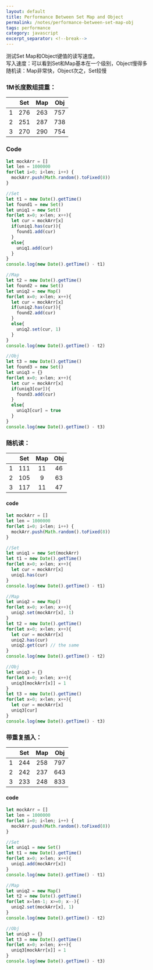 ```yaml
---
layout: default
title: Performance Between Set Map and Object
permalink: /notes/performance-between-set-map-obj
tags: performance
category: javascript
excerpt_separator: <!--break-->
---
```

测试Set Map和Object键值的读写速度。   
写入速度：可以看到Set和Map基本在一个级别，Object慢得多  
随机读：Map非常快，Object次之，Set较慢 

<!--break-->

### 1M长度数组提重：

|   | Set     | Map     | Obj    |
| - |:-------:|:-------:|:------:|
| 1 | 276     | 263     | 757    |
| 2 | 251     | 287     | 738    |
| 3 | 270     | 290     | 754    |

### Code  

```javascript
let mockArr = []
let len = 1000000
for(let i=0; i<len; i++) {
  mockArr.push(Math.random().toFixed(8))
}

//Set
let t1 = new Date().getTime()
let found1 = new Set()
let uniq1 = new Set()
for(let x=0; x<len; x++){
  let cur = mockArr[x]
  if(uniq1.has(cur)){
    found1.add(cur)
  }
  else{
    uniq1.add(cur)
  }
}
console.log(new Date().getTime() - t1)

//Map
let t2 = new Date().getTime()
let found2 = new Set()
let uniq2 = new Map()
for(let x=0; x<len; x++){
  let cur = mockArr[x]
  if(uniq2.has(cur)){
    found2.add(cur)
  }
  else{
    uniq2.set(cur, 1)
  }
}
console.log(new Date().getTime() - t2)

//Obj
let t3 = new Date().getTime()
let found3 = new Set()
let uniq3 = {}
for(let x=0; x<len; x++){
  let cur = mockArr[x]
  if(uniq3[cur]){
    found3.add(cur)
  }
  else{
    uniq3[cur] = true
  }
}
console.log(new Date().getTime() - t3)

```

### 随机读：

|   | Set     | Map     | Obj    |
| - |:-------:|:-------:|:------:|
| 1 | 111     | 11      | 46     |
| 2 | 105     | 9       | 63     |
| 3 | 117     | 11      | 47     |

#### code

```javascript
let mockArr = []
let len = 1000000
for(let i=0; i<len; i++) {
  mockArr.push(Math.random().toFixed(8))
}

//Set
let uniq1 = new Set(mockArr)
let t1 = new Date().getTime()
for(let x=0; x<len; x++){
  let cur = mockArr[x]
  uniq1.has(cur)
}
console.log(new Date().getTime() - t1)

//Map
let uniq2 = new Map()
for(let x=0; x<len; x++){
  uniq2.set(mockArr[x], 1)
}
let t2 = new Date().getTime()
for(let x=0; x<len; x++){
  let cur = mockArr[x]
  uniq2.has(cur)
  uniq2.get(cur) // the same
}
console.log(new Date().getTime() - t2)

//Obj
let uniq3 = {}
for(let x=0; x<len; x++){
  uniq3[mockArr[x]] = 1
}
let t3 = new Date().getTime()
for(let x=0; x<len; x++){
  let cur = mockArr[x]
  uniq3[cur]
}
console.log(new Date().getTime() - t3)

```

### 带重复插入：

|   | Set     | Map     | Obj    |
| - |:-------:|:-------:|:------:|
| 1 | 244     | 258     | 797    |
| 2 | 242     | 237     | 643    |
| 3 | 233     | 248     | 833    |

#### code 

```javascript
let mockArr = []
let len = 1000000
for(let i=0; i<len; i++) {
  mockArr.push(Math.random().toFixed(8))
}

//Set
let uniq1 = new Set()
let t1 = new Date().getTime()
for(let x=0; x<len; x++){
  uniq1.add(mockArr[x])
}
console.log(new Date().getTime() - t1)

//Map
let uniq2 = new Map()
let t2 = new Date().getTime()
for(let x=len-1; x>=0; x--){
  uniq2.set(mockArr[x], 1)
}
console.log(new Date().getTime() - t2)

//Obj
let uniq3 = {}
let t3 = new Date().getTime()
for(let x=0; x<len; x++){
  uniq3[mockArr[x]] = 1
}
console.log(new Date().getTime() - t3)

```   

